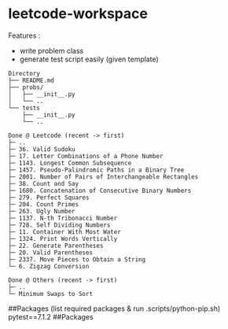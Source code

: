 # leetcode-workspace

Features :

- write problem class
- generate test script easily (given template)

```
Directory
├── README.md
├── probs/
│   ├── __init__.py
│   └── ..
└── tests
    ├── __init__.py
    └── ..
```

```
Done @ Leetcode (recent -> first)
├─ ..
├─ 36. Valid Sudoku
├─ 17. Letter Combinations of a Phone Number
├─ 1143. Longest Common Subsequence
├─ 1457. Pseudo-Palindromic Paths in a Binary Tree
├─ 2001. Number of Pairs of Interchangeable Rectangles
├─ 38. Count and Say
├─ 1680. Concatenation of Consecutive Binary Numbers
├─ 279. Perfect Squares
├─ 204. Count Primes
├─ 263. Ugly Number
├─ 1137. N-th Tribonacci Number
├─ 728. Self Dividing Numbers
├─ 11. Container With Most Water
├─ 1324. Print Words Vertically
├─ 22. Generate Parentheses
├─ 20. Valid Parentheses
├─ 2337. Move Pieces to Obtain a String
└─ 6. Zigzag Conversion
```

```
Done @ Others (recent -> first)
├─ ..
└─ Minimum Swaps to Sort
```

##Packages (list required packages & run .scripts/python-pip.sh)
pytest==7.1.2
##Packages
